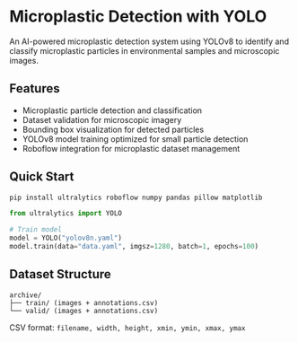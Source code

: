 # Microplastic Detection with YOLO

An AI-powered microplastic detection system using YOLOv8 to identify and classify microplastic particles in environmental samples and microscopic images.

## Features
- Microplastic particle detection and classification
- Dataset validation for microscopic imagery
- Bounding box visualization for detected particles
- YOLOv8 model training optimized for small particle detection
- Roboflow integration for microplastic dataset management

## Quick Start
```bash
pip install ultralytics roboflow numpy pandas pillow matplotlib
```

```python
from ultralytics import YOLO

# Train model
model = YOLO("yolov8n.yaml")
model.train(data="data.yaml", imgsz=1280, batch=1, epochs=100)
```

## Dataset Structure
```
archive/
├── train/ (images + annotations.csv)
└── valid/ (images + annotations.csv)
```

CSV format: `filename, width, height, xmin, ymin, xmax, ymax`